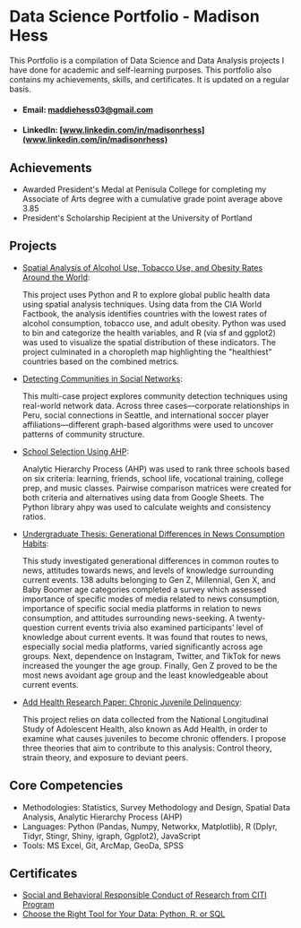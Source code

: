 # Data Science Portfolio - Madison Hess
This Portfolio is a compilation of Data Science and Data Analysis projects I have done for academic and self-learning purposes. This portfolio also contains my achievements, skills, and certificates. It is updated on a regular basis.

* #### Email: [maddiehess03@gmail.com](maddiehess03@gmail.com)
* #### LinkedIn: [www.linkedin.com/in/madisonrhess](www.linkedin.com/in/madisonrhess)

## Achievements

* Awarded President's Medal at Penisula College for completing my Associate of Arts degree with a cumulative grade point average above 3.85
* President's Scholarship Recipient at the University of Portland

## Projects

* [Spatial Analysis of Alcohol Use, Tobacco Use, and Obesity Rates Around the World](https://github.com/Comp-Soc-Science-Methods/HW1/tree/main):
  
  This project uses Python and R to explore global public health data using spatial analysis techniques. Using data from the CIA World Factbook, the analysis identifies countries with the lowest rates of alcohol        consumption, tobacco use, and adult obesity. Python was used to bin and categorize the health variables, and R (via sf and ggplot2) was used to visualize the spatial distribution of these indicators. The project      culminated in a choropleth map highlighting the "healthiest" countries based on the combined metrics.
  
* [Detecting Communities in Social Networks](https://github.com/Comp-Soc-Science-Methods/HW2):

  This multi-case project explores community detection techniques using real-world network data. Across three cases—corporate relationships in Peru, social connections in Seattle, and international soccer player        affiliations—different graph-based algorithms were used to uncover patterns of community structure.
  
* [School Selection Using AHP](https://github.com/Comp-Soc-Science-Methods/HW3_ahp):

  Analytic Hierarchy Process (AHP) was used to rank three schools based on six criteria: learning, friends, school life, vocational training, college prep, and music classes. Pairwise comparison matrices were created           for both criteria and alternatives using data from Google Sheets. The Python library ahpy was used to calculate weights and consistency ratios.

* [Undergraduate Thesis: Generational Differences in News Consumption Habits](https://github.com/maddierhess/Portfolio/blob/main/Projects/Senior%20Thesis.pdf):
  
  This study investigated generational differences in common routes to news, attitudes towards news, and levels of knowledge surrounding current events. 138 adults belonging to Gen Z, Millennial, Gen X, and Baby        Boomer age categories completed a survey which assessed importance of specific modes of media related to news consumption, importance of specific social media platforms in relation to news consumption, and            attitudes surrounding news-seeking. A twenty-question current events trivia also examined participants’ level of knowledge about current events. It was found that routes to news, especially social media platforms,    varied significantly across age groups. Next, dependence on Instagram, Twitter, and TikTok for news increased the younger the age group. Finally, Gen Z proved to be the most news avoidant age group and the least      knowledgeable about current events.

* [Add Health Research Paper: Chronic Juvenile Delinquency](https://github.com/maddierhess/Portfolio/blob/main/Projects/SOC%20438%20FINAL%20PAPER-3.pdf):
  
  This project relies on data collected from the National Longitudinal Study of Adolescent Health, also known as Add Health, in order to examine what causes juveniles to become chronic offenders. I propose three        theories that aim to contribute to this analysis: Control theory, strain theory, and exposure to deviant peers.
  

## Core Competencies

* Methodologies: Statistics, Survey Methodology and Design, Spatial Data Analysis, Analytic Hierarchy Process (AHP)
* Languages: Python (Pandas, Numpy, Networkx, Matplotlib), R (Dplyr, Tidyr, Stingr, Shiny, igraph, Ggplot2), JavaScript
* Tools: MS Excel, Git, ArcMap, GeoDa, SPSS

## Certificates

* [Social and Behavioral Responsible Conduct of Research from CITI Program](https://github.com/maddierhess/Portfolio/blob/main/Certificates/citiCompletionCertificate_14388769_69151338-2.pdf)
* [Choose the Right Tool for Your Data: Python, R, or SQL](https://github.com/maddierhess/Portfolio/blob/main/Certificates/CertificateOfCompletion_Choose%20the%20Right%20Tool%20for%20Your%20Data%20Python%20R%20or%20SQL.pdf)
